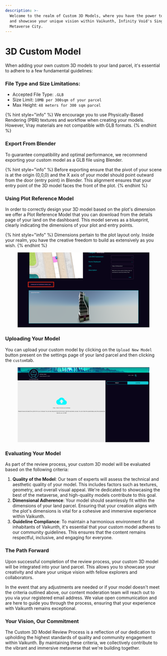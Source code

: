 ```yaml
---
description: >-
  Welcome to the realm of Custom 3D Models, where you have the power to craft
  and showcase your unique vision within Vaikunth, Infinity Void's Singular
  Metaverse City.
---
```


# 3D Custom Model

When adding your own custom 3D models to your land parcel, it's essential to adhere to a few fundamental guidelines:

### **File Type and Size Limitations**:

* Accepted File Type: `.GLB`
* Size Limit: `10MB per 300sqm of your parcel`
* Max Height: `48 meters for 300 sqm parcel`

{% hint style="info" %}
We encourage you to use Physically-Based Rendering (PBR) textures and workflow when creating your models. However, Vray materials are not compatible with GLB formats.
{% endhint %}

### **Export From Blender**

To guarantee compatibility and optimal performance, we recommend exporting your custom model as a GLB file using Blender.&#x20;

{% hint style="info" %}
Before exporting ensure that the pivot of your scene is at the origin (0,0,0) and the X axis of your model should point outward from the door (entry point) in Blender. This alignment ensures that your entry point of the 3D model faces the front of the plot.
{% endhint %}

### **Using Plot Reference Model**

In order to correctly design your 3D model based on the plot's dimension we offer a Plot Reference Model that you can download from the details page of your land on the dashboard. This model serves as a blueprint, clearly indicating the dimensions of your plot and entry points.

{% hint style="info" %}
Dimensions pertain to the plot layout only. Inside your realm, you have the creative freedom to build as extensively as you wish.
{% endhint %}

<figure><img src="../../../.gitbook/assets/Screenshot 2023-09-01 at 7.44.16 PM copy 2.png" alt=""><figcaption></figcaption></figure>

### **Uploading Your Model**

You can upload your custom model by clicking on the `Upload New Model` button present on the settings page of your land parcel and then clicking the `custom`tab.

<figure><img src="../../../.gitbook/assets/Screenshot 2023-09-01 at 7.47.19 PM.png" alt=""><figcaption></figcaption></figure>

### **Evaluating Your Model**

As part of the review process, your custom 3D model will be evaluated based on the following criteria:

1. **Quality of the Model**: Our team of experts will assess the technical and aesthetic quality of your model. This includes factors such as textures, geometry, and overall visual appeal. We're dedicated to showcasing the best of the metaverse, and high-quality models contribute to this goal.
2. **Dimensional Adherence**: Your model should seamlessly fit within the dimensions of your land parcel. Ensuring that your creation aligns with the plot's dimensions is vital for a cohesive and immersive experience within Vaikunth.
3. **Guideline Compliance**: To maintain a harmonious environment for all inhabitants of Vaikunth, it's essential that your custom model adheres to our community guidelines. This ensures that the content remains respectful, inclusive, and engaging for everyone.

### **The Path Forward**

Upon successful completion of the review process, your custom 3D model will be integrated into your land parcel. This allows you to showcase your creativity and share your unique vision with fellow explorers and collaborators.

In the event that any adjustments are needed or if your model doesn't meet the criteria outlined above, our content moderation team will reach out to you via your registered email address. We value open communication and are here to guide you through the process, ensuring that your experience with Vaikunth remains exceptional.

### **Your Vision, Our Commitment**

The Custom 3D Model Review Process is a reflection of our dedication to upholding the highest standards of quality and community engagement within Vaikunth. By maintaining these criteria, we collectively contribute to the vibrant and immersive metaverse that we're building together.
